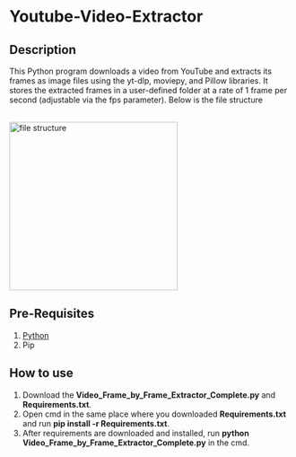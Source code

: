 # Youtube-Video-Extractor

## Description
This Python program downloads a video from YouTube and extracts its frames as image files using the yt-dlp, moviepy, and Pillow libraries. It stores the extracted frames in a user-defined folder at a rate of 1 frame per second (adjustable via the fps parameter). Below is the file structure

<br/>

<div align="left">
  <img src="https://github.com/user-attachments/assets/bff2ee11-46ad-426f-a75e-1b8326071991" width="300" alt="file structure">
</div>

## Pre-Requisites
1. [Python](https://www.python.org/)
2. Pip

## How to use
1. Download the **Video_Frame_by_Frame_Extractor_Complete.py** and **Requirements.txt**.
2. Open cmd in the same place where you downloaded **Requirements.txt** and run **pip install -r Requirements.txt**.
3. After requirements are downloaded and installed, run **python Video_Frame_by_Frame_Extractor_Complete.py** in the cmd.

